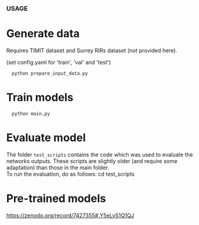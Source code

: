 ### USAGE

# Generate data
Requires TIMIT dataset and Surrey RIRs dataset (not provided here).

(set config.yaml for 'train', 'val' and 'test')

      python prepare_input_data.py

# Train models

      python main.py
      

# Evaluate model

The folder `test_scripts` contains the code which was used to evaluate the networks outputs. These scripts are slightly older (and require some adaptation) than those in the main folder.      
To run the evaluation, do as follows:
      cd test_scripts



#  Pre-trained models

https://zenodo.org/record/7427355#.Y5eLyS1Q1QJ
